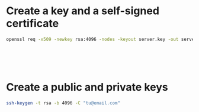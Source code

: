 # Create a key and a self-signed certificate
```bash
openssl req -x509 -newkey rsa:4096 -nodes -keyout server.key -out server.crt -days 365 -subj "/CN=localhost"
```

<br><br><br>

# Create a public and private keys 
```bash
ssh-keygen -t rsa -b 4096 -C "tu@email.com"
```